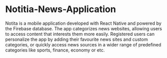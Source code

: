 # Notitia-News-Application

Notita is a mobile application developed with React Native and powered by the Firebase database. The app categorizes news websites, allowing users to access content that interests them more easily. Registered users can personalize the app by adding their favourite news sites and custom categories, or quickly access news sources in a wider range of predefined categories like sports, finance, economy or etc.
